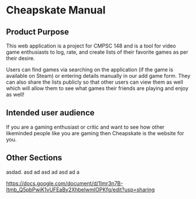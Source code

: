 # Cheapskate Manual

## Product Purpose

This web application is a project for CMPSC 148 and is a tool for video game enthusiasts to log, rate, and create lists of their favorite games as per their desire. 

Users can find games via searching on the application (if the game is available on Steam) or entering details manually in our add game form. They can also share the lists publicly so that other users can view them as well which will allow them to see what games their friends are playing and enjoy as well!


## Intended user audience

If you are a gaming enthusiast or critic and want to see how other likeminded people like you are gaming then Cheapskate is the website for you.



## Other Sections

 asdad. asd ad asd ad asd ad a

https://docs.google.com/document/d/1lmr3n7B-Itmb_Q5pbPwiK1vUFEaBy2XhbelwmIOPKfg/edit?usp=sharing
